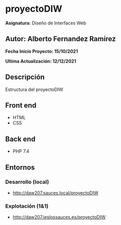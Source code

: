 # proyectoDIW
**Asignatura:** Diseño de Interfaces Web

## Autor: Alberto Fernandez Ramirez

**Fecha Inicio Proyecto: 15/10/2021**

**Ultima Actualización: 12/12/2021**

## Descripción 
Estructura del proyectoDIW

## Front end
- HTML
- CSS

## Back end
- PHP 7.4

## Entornos
### Desarrollo (local)
-  http://daw207.sauces.local/proyectoDIW
### Explotación (1&1)
-  http://daw207.ieslossauces.es/proyectoDIW